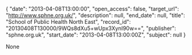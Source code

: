 {
  "date": "2013-04-08T13:00:00", 
  "open_access": false, 
  "target_url": "http://www.sphne.org.uk/", 
  "description": null, 
  "end_date": null, 
  "title": "School of Public Health North East", 
  "record_id": "20130408T130000/9WQs8dXu5+wUpx3XynI90w==", 
  "publisher": "sphne.org.uk", 
  "start_date": "2013-04-08T13:00:00Z", 
  "subject": null
}

None